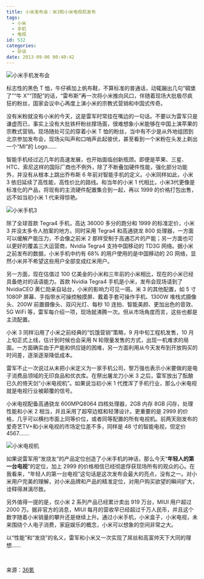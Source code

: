 ```yaml
---
title: 小米发布会：米3和小米电视机发布
tags:
  - 小米
  - 手机
  - 电视
id: 532
categories:
  - 杂谈
date: 2013-09-06 00:40:42
---
```


![小米手机发布会](https://cdn.icewing.cc/wp-content/uploads/2013/09/cd0a513a9e5923820c2539c42388a071-600x264.png)


标志性的黑色 T 恤，牛仔裤加上帆布鞋，不算标准的普通话，动辄蹦出几句“碉堡了”“牛 X”“顶配”的话，“雷布斯”再一次将小米推向风口，伴随着现场大批极尽疯狂的粉丝，国家会议中心再度上演小米的宗教式营销和中国式传奇。

没有米粉就没有小米的今天，这是雷军时常挂在嘴边的一句话。不要以为雷军只是谦虚而已，事实上没有大批铁杆粉丝撑场面，很难想象小米能够在中国上演苹果的宗教式营销。现场随处可见的穿着小米 T 恤的粉丝，当中有不少是从外地组团到北京参加发布会，现场尖叫声和口哨声此起彼伏，甚至看到一个米粉在头发上剃出一个“MI”的 Logo......

智能手机经过近几年的高速发展，也开始面临创新瓶颈。即便是苹果、三星、HTC、索尼这样的国际厂商也不例外，除了不断叠加硬件性能，强化部分功能外，并没有从根本上跳出乔布斯 6 年前对智能手机的定义。小米同样如此，小米 3 依旧延续了高性能，高性价比的路线。和当年的小米 1 代相比，小米3代更像是标准化的产品，将现有的主流硬件配置集合到一起，再以 1999 的价格打包出售，远不如当初小米 1 代来得惊艳。

![小米手机3](https://cdn.icewing.cc/wp-content/uploads/2013/09/c600a899c6a1e4de37d97131ed9f389c-600x308.png)

除了全球首款 Tegra4 手机，高达 36000 多分的跑分和 1999 的标准定价，小米 3 并没太多令人拍案的地方。同时采用 Tegra4 和高通骁龙 800 处理器，一方面可以缓解产能压力，不会像之前米 2 那样受制于高通芯片的产能；另一方面也可以更好的覆盖三大运营商，Nvidia Tegra4 支持中国移动的 TD3G 网络。据小米之前发布的数据，小米手机中约有 68% 的用户使用的是中国移动的 2G 网络，显然小米并不希望这些用户全部变成红米用户。

另一方面，现在估值过 100 亿美金的小米和三年前的小米相比，现在的小米已经具备绝对的话语能力。首款 Nvidia Tegra4 手机是小米，发布会现场请到了 NvidiaCEO 黄仁勋亲自站台，小米的影响力可见一斑。米 3 的其他配置，如 5 寸 1080P 屏幕、手指带水可操控触摸屏、戴着手套可操作手机、1300W 堆栈式摄像头、200W 前置摄像头、双闪光灯、每秒 10 连拍、智能美颜、更加出色的音效、5G WiFi 等，雷军每介绍一项，现场就沸腾一次。但从市场角度而言，这些也都是主流配置。

小米 3 同样沿用了小米之前经典的“饥饿营销”策略，9 月中旬工程机发售，10 月上旬正式上线，估计到时候也会采用 N 轮限量发售的方式，出现一机难求的局面。一方面确实由于产能和供应链的困难，另一方面利用从今天发布到开放购买的时间差，逐渐逐渐降低成本。

雷军不止一次说过从未把小米定义为一家手机公司，黎万强也表示小米要做的是电子消费品领域的无印良品和优衣库。在祭出屠龙刀小米 3 之后，雷军放出了酝酿已久的倚天剑“小米电视机”。如果说当初小米 1 代搅浑了手机行业，那么小米电视就是电视行业被颠覆的信号。

小米电视配备高通骁龙 600MPQ8064 四核处理器，2GB 内存 8GB 闪存，处理性能和小米 2 相当，并且采用了超窄边框和轻薄设计。更重要的是 2999 的价格，几乎可以横扫市面上同等价位，或者同等配置的所有电视机。前两天刚发布的爱奇艺TV+和小米电视的市场定位差不多，同样是 48 寸的智能电视，但定价 4567.......

![小米电视机](https://cdn.icewing.cc/wp-content/uploads/2013/09/80a5127fcb7f10288f4115fa286002c7-600x332.png)

如果说雷军用“发烧友”的产品定位创造了小米手机的神话，那么今天“**年轻人的第一台电视**”的定位，加上 2999 的价格相信已经彻底俘获现场所有的观众的心。在我看来，“年轻人的第一台电视”这句话是这次发布会最大的亮点，没有之一。对小米用户完美的理解，对小米品牌和产品的精准定位，对用户购买欲望的瞬间扩大，诠释得淋漓尽致。

另外值得一提的是，仅小米 2 系列产品已经累计卖出 919 万台，MIUI 用户超过 2000 万。据非官方的消息，MIUI 每月的营收早已经超过千万人民币，并且这个数字随着小米销量的攀升还是继续上升。通过小米手机，小米盒子，小米电视，未来围绕个人电子消费，家庭娱乐的概念，小米可以想象的空间非常之大。

以“性能”和“发烧”的名义，雷军和小米又一次实现了屌丝和高富帅天下大同的理想......

&nbsp;

来源：[36氪](http://www.36kr.com/p/205987.html)
